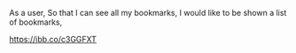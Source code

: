 As a user,
So that I can see all my bookmarks,
I would like to be shown a list of bookmarks,

https://ibb.co/c3GGFXT 